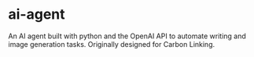 # ai-agent
An AI agent built with python and the OpenAI API to automate writing and image generation tasks. Originally designed for Carbon Linking. 
